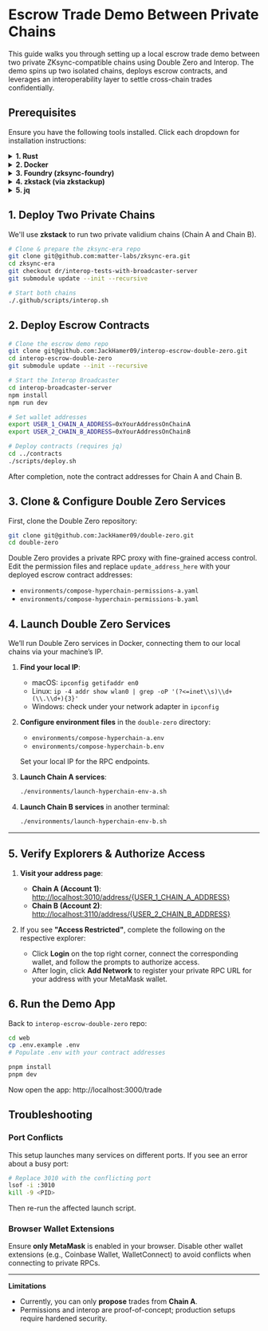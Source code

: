 Escrow Trade Demo Between Private Chains
========================================

This guide walks you through setting up a local escrow trade demo between two private ZKsync-compatible chains using Double Zero and Interop. The demo spins up two isolated chains, deploys escrow contracts, and leverages an interoperability layer to settle cross-chain trades confidentially.

## Prerequisites

Ensure you have the following tools installed. Click each dropdown for installation instructions:

<details>
  <summary><strong>1. Rust</strong></summary>

  Install via Rustup:
  ```bash
  curl --proto '=https' --tlsv1.2 -sSf https://sh.rustup.rs | sh
  rustup install stable
  ```
</details>

<details>
  <summary><strong>2. Docker</strong></summary>

  Follow Docker’s official instructions for your OS:
  - https://docs.docker.com/engine/install/
  ```bash
  # Example for Ubuntu
  sudo apt-get update
  sudo apt-get install \
    ca-certificates \
    curl \
    gnupg \
    lsb-release
  curl -fsSL https://download.docker.com/linux/ubuntu/gpg | sudo gpg --dearmor -o /usr/share/keyrings/docker-archive-keyring.gpg
  echo \
    "deb [arch=$(dpkg --print-architecture) signed-by=/usr/share/keyrings/docker-archive-keyring.gpg] \
    https://download.docker.com/linux/ubuntu \
    $(lsb_release -cs) stable" | \
    sudo tee /etc/apt/sources.list.d/docker.list > /dev/null
  sudo apt-get update
  sudo apt-get install docker-ce docker-ce-cli containerd.io
  ```
</details>

<details>
  <summary><strong>3. Foundry (zksync-foundry)</strong></summary>

  Install Foundry following the ZKsync documentation:
  ```bash
  curl -L https://foundry.paradigm.xyz | bash
  foundryup
  ```
</details>

<details>
  <summary><strong>4. zkstack (via zkstackup)</strong></summary>

  ```bash
  curl -L https://raw.githubusercontent.com/matter-labs/zksync-era/main/zkstack_cli/zkstackup/install | bash
  zkstackup
  ```
</details>

<details>
  <summary><strong>5. jq</strong></summary>

  - **macOS**: `brew install jq`
  - **Ubuntu**: `sudo apt-get install jq`
  - **Windows (WSL)**: `sudo apt-get install jq`
</details>

## 1. Deploy Two Private Chains

We'll use **zkstack** to run two private validium chains (Chain A and Chain B).

```bash
# Clone & prepare the zksync-era repo
git clone git@github.com:matter-labs/zksync-era.git
cd zksync-era
git checkout dr/interop-tests-with-broadcaster-server
git submodule update --init --recursive

# Start both chains
./.github/scripts/interop.sh
```

## 2. Deploy Escrow Contracts

```bash
# Clone the escrow demo repo
git clone git@github.com:JackHamer09/interop-escrow-double-zero.git
cd interop-escrow-double-zero
git submodule update --init --recursive

# Start the Interop Broadcaster
cd interop-broadcaster-server
npm install
npm run dev

# Set wallet addresses
export USER_1_CHAIN_A_ADDRESS=0xYourAddressOnChainA
export USER_2_CHAIN_B_ADDRESS=0xYourAddressOnChainB

# Deploy contracts (requires jq)
cd ../contracts
./scripts/deploy.sh
```

After completion, note the contract addresses for Chain A and Chain B.

## 3. Clone & Configure Double Zero Services

First, clone the Double Zero repository:

```bash
git clone git@github.com:JackHamer09/double-zero.git
cd double-zero
```

Double Zero provides a private RPC proxy with fine-grained access control. Edit the permission files and replace `update_address_here` with your deployed escrow contract addresses:

- `environments/compose-hyperchain-permissions-a.yaml`
- `environments/compose-hyperchain-permissions-b.yaml`

## 4. Launch Double Zero Services

We’ll run Double Zero services in Docker, connecting them to our local chains via your machine’s IP.

1. **Find your local IP**:
   - macOS: `ipconfig getifaddr en0`
   - Linux: `ip -4 addr show wlan0 | grep -oP '(?<=inet\\s)\\d+(\\.\\d+){3}'`
   - Windows: check under your network adapter in `ipconfig`

2. **Configure environment files** in the `double-zero` directory:
   - `environments/compose-hyperchain-a.env`
   - `environments/compose-hyperchain-b.env`
   
   Set your local IP for the RPC endpoints.

3. **Launch Chain A services**:
   ```bash
   ./environments/launch-hyperchain-env-a.sh
   ```

4. **Launch Chain B services** in another terminal:
   ```bash
   ./environments/launch-hyperchain-env-b.sh
   ```

---

## 5. Verify Explorers & Authorize Access

1. **Visit your address page**:
   - **Chain A (Account 1)**: [http://localhost:3010/address/{USER_1_CHAIN_A_ADDRESS}](http://localhost:3010)
   - **Chain B (Account 2)**: [http://localhost:3110/address/{USER_2_CHAIN_B_ADDRESS}](http://localhost:3110)

2. If you see **"Access Restricted"**, complete the following on the respective explorer:
   - Click **Login** on the top right corner, connect the corresponding wallet, and follow the prompts to authorize access.
   - After login, click **Add Network** to register your private RPC URL for your address with your MetaMask wallet.

## 6. Run the Demo App

Back to `interop-escrow-double-zero` repo:
```bash
cd web
cp .env.example .env
# Populate .env with your contract addresses

pnpm install
pnpm dev
```

Now open the app: http://localhost:3000/trade

## Troubleshooting

### Port Conflicts

This setup launches many services on different ports. If you see an error about a busy port:
```bash
# Replace 3010 with the conflicting port
lsof -i :3010
kill -9 <PID>
```
Then re-run the affected launch script.

### Browser Wallet Extensions

Ensure **only MetaMask** is enabled in your browser. Disable other wallet extensions (e.g., Coinbase Wallet, WalletConnect) to avoid conflicts when connecting to private RPCs.

---

**Limitations**

- Currently, you can only **propose** trades from **Chain A**.
- Permissions and interop are proof-of-concept; production setups require hardened security.

